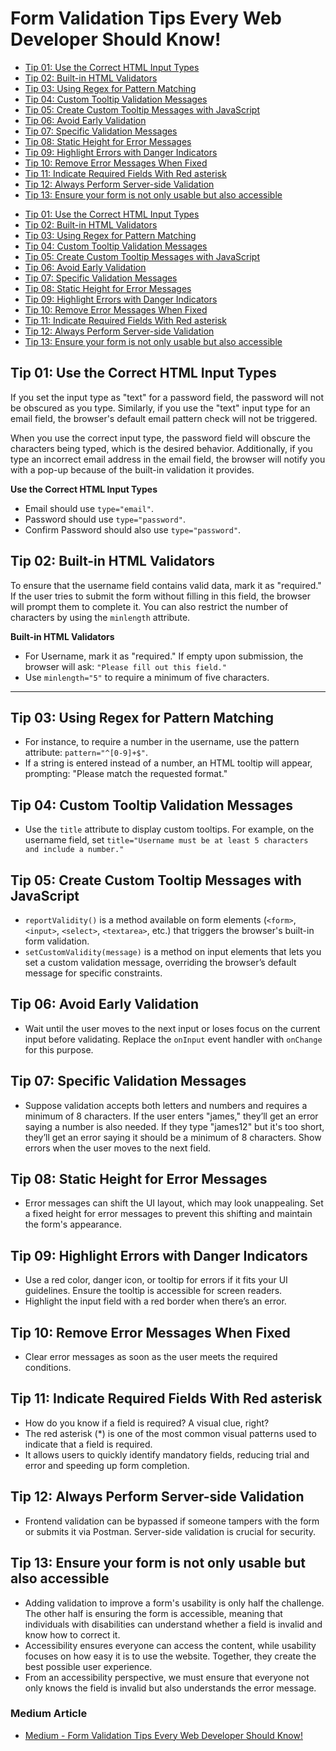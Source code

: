 # Form Validation Tips Every Web Developer Should Know!


<!-- @import "[TOC]" {cmd="toc" depthFrom=2 depthTo=2 orderedList=false} -->

<!-- code_chunk_output -->

- [Tip 01: Use the Correct HTML Input Types](#tip-01-use-the-correct-html-input-types)
- [Tip 02: Built-in HTML Validators](#tip-02-built-in-html-validators)
- [Tip 03: Using Regex for Pattern Matching](#tip-03-using-regex-for-pattern-matching)
- [Tip 04: Custom Tooltip Validation Messages](#tip-04-custom-tooltip-validation-messages)
- [Tip 05: Create Custom Tooltip Messages with JavaScript](#tip-05-create-custom-tooltip-messages-with-javascript)
- [Tip 06: Avoid Early Validation](#tip-06-avoid-early-validation)
- [Tip 07: Specific Validation Messages](#tip-07-specific-validation-messages)
- [Tip 08: Static Height for Error Messages](#tip-08-static-height-for-error-messages)
- [Tip 09: Highlight Errors with Danger Indicators](#tip-09-highlight-errors-with-danger-indicators)
- [Tip 10: Remove Error Messages When Fixed](#tip-10-remove-error-messages-when-fixed)
- [Tip 11: Indicate Required Fields With Red asterisk](#tip-11-indicate-required-fields-with-red-asterisk)
- [Tip 12: Always Perform Server-side Validation](#tip-12-always-perform-server-side-validation)
- [Tip 13: Ensure your form is not only usable but also accessible](#tip-13-ensure-your-form-is-not-only-usable-but-also-accessible)

<!-- /code_chunk_output -->


- [Tip 01: Use the Correct HTML Input Types](#tip-01-use-the-correct-html-input-types)
- [Tip 02: Built-in HTML Validators](#tip-02-built-in-html-validators)
- [Tip 03: Using Regex for Pattern Matching](#tip-03-using-regex-for-pattern-matching)
- [Tip 04: Custom Tooltip Validation Messages](#tip-04-custom-tooltip-validation-messages)
- [Tip 05: Create Custom Tooltip Messages with JavaScript](#tip-05-create-custom-tooltip-messages-with-javascript)
- [Tip 06: Avoid Early Validation](#tip-06-avoid-early-validation)
- [Tip 07: Specific Validation Messages](#tip-07-specific-validation-messages)
- [Tip 08: Static Height for Error Messages](#tip-08-static-height-for-error-messages)
- [Tip 09: Highlight Errors with Danger Indicators](#tip-09-highlight-errors-with-danger-indicators)
- [Tip 10: Remove Error Messages When Fixed](#tip-10-remove-error-messages-when-fixed)
- [Tip 11: Indicate Required Fields With Red asterisk](#tip-11-indicate-required-fields-with-red-asterisk)
- [Tip 12: Always Perform Server-side Validation](#tip-12-always-perform-server-side-validation)
- [Tip 13: Ensure your form is not only usable but also accessible](#tip-13-ensure-your-form-is-not-only-usable-but-also-accessible)


## Tip 01: Use the Correct HTML Input Types
If you set the input type as "text" for a password field, the password will not be obscured as you type. Similarly, if you use the "text" input type for an email field, the browser's default email pattern check will not be triggered.

When you use the correct input type, the password field will obscure the characters being typed, which is the desired behavior. Additionally, if you type an incorrect email address in the email field, the browser will notify you with a pop-up because of the built-in validation it provides.

**Use the Correct HTML Input Types**
- Email should use `type="email"`.
- Password should use `type="password"`.
- Confirm Password should also use `type="password"`.

## Tip 02: Built-in HTML Validators
To ensure that the username field contains valid data, mark it as "required." If the user tries to submit the form without filling in this field, the browser will prompt them to complete it. You can also restrict the number of characters by using the `minlength` attribute.

**Built-in HTML Validators**
- For Username, mark it as "required." If empty upon submission, the browser will ask: `"Please fill out this field."`
- Use `minlength="5"` to require a minimum of five characters.

---

## Tip 03: Using Regex for Pattern Matching
   - For instance, to require a number in the username, use the pattern attribute: `pattern="^[0-9]+$"`.
   - If a string is entered instead of a number, an HTML tooltip will appear, prompting: "Please match the requested format."

## Tip 04: Custom Tooltip Validation Messages
   - Use the `title` attribute to display custom tooltips. For example, on the username field, set `title="Username must be at least 5 characters and include a number."`

## Tip 05: Create Custom Tooltip Messages with JavaScript
   - `reportValidity()` is a method available on form elements (`<form>`, `<input>`, `<select>`, `<textarea>`, etc.) that triggers the browser's built-in form validation.
   - `setCustomValidity(message)` is a method on input elements that lets you set a custom validation message, overriding the browser’s default message for specific constraints.

## Tip 06: Avoid Early Validation
   - Wait until the user moves to the next input or loses focus on the current input before validating. Replace the `onInput` event handler with `onChange` for this purpose.

## Tip 07: Specific Validation Messages
   - Suppose validation accepts both letters and numbers and requires a minimum of 8 characters. If the user enters "james," they’ll get an error saying a number is also needed. If they type "james12" but it's too short, they’ll get an error saying it should be a minimum of 8 characters. Show errors when the user moves to the next field.

## Tip 08: Static Height for Error Messages
   - Error messages can shift the UI layout, which may look unappealing. Set a fixed height for error messages to prevent this shifting and maintain the form's appearance.

## Tip 09: Highlight Errors with Danger Indicators
   - Use a red color, danger icon, or tooltip for errors if it fits your UI guidelines. Ensure the tooltip is accessible for screen readers.
   - Highlight the input field with a red border when there’s an error.

## Tip 10: Remove Error Messages When Fixed
   - Clear error messages as soon as the user meets the required conditions.

## Tip 11: Indicate Required Fields With Red asterisk
   - How do you know if a field is required? A visual clue, right? 
   - The red asterisk (*) is one of the most common visual patterns used to indicate that a field is required.
   - It allows users to quickly identify mandatory fields, reducing trial and error and speeding up form completion.

## Tip 12: Always Perform Server-side Validation
   - Frontend validation can be bypassed if someone tampers with the form or submits it via Postman. Server-side validation is crucial for security.

## Tip 13: Ensure your form is not only usable but also accessible
   - Adding validation to improve a form's usability is only half the challenge. The other half is ensuring the form is accessible, meaning that individuals with disabilities can understand whether a field is invalid and know how to correct it.
   - Accessibility ensures everyone can access the content, while usability focuses on how easy it is to use the website. Together, they create the best possible user experience.
   - From an accessibility perspective, we must ensure that everyone not only knows the field is invalid but also understands the error message.


### Medium Article

- [Medium - Form Validation Tips Every Web Developer Should Know!](https://medium.com/helpshift-engineering/form-validation-tips-every-web-developer-should-know-9d966d8fd571)
